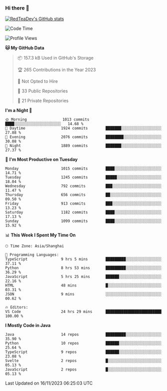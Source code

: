 ### Hi there 👋

<!--
**RedTeaDev/RedTeaDev** is a ✨ _special_ ✨ repository because its `README.md` (this file) appears on your GitHub profile.

Here are some ideas to get you started:

- 🔭 I’m currently working on ...
- 🌱 I’m currently learning ...
- 👯 I’m looking to collaborate on ...
- 🤔 I’m looking for help with ...
- 💬 Ask me about ...
- 📫 How to reach me: ...
- 😄 Pronouns: ...
- ⚡ Fun fact: ...
-->

<!--
[![wakatime](https://wakatime.com/badge/user/6b101ed0-04c0-4490-9283-eb61f2efff96.svg)](https://wakatime.com/@6b101ed0-04c0-4490-9283-eb61f2efff96)
!-->

[![RedTeaDev's GitHub stats](https://github-readme-stats.vercel.app/api?username=RedTeaDev)](https://github.com/anuraghazra/github-readme-stats)
<!--
[![willianrod's wakatime stats](https://github-readme-stats.vercel.app/api/wakatime?username=RedTeaDev)](https://github.com/anuraghazra/github-readme-stats)
!-->
<!--START_SECTION:waka-->
![Code Time](http://img.shields.io/badge/Code%20Time-1%2C860%20hrs%2018%20mins-blue)

![Profile Views](http://img.shields.io/badge/Profile%20Views-2-blue)

**🐱 My GitHub Data** 

> 📦 157.3 kB Used in GitHub's Storage 
 > 
> 🏆 265 Contributions in the Year 2023
 > 
> 🚫 Not Opted to Hire
 > 
> 📜 33 Public Repositories 
 > 
> 🔑 21 Private Repositories 
 > 
**I'm a Night 🦉** 

```text
🌞 Morning                1013 commits        ████░░░░░░░░░░░░░░░░░░░░░   14.68 % 
🌆 Daytime                1924 commits        ███████░░░░░░░░░░░░░░░░░░   27.88 % 
🌃 Evening                2076 commits        ████████░░░░░░░░░░░░░░░░░   30.08 % 
🌙 Night                  1889 commits        ███████░░░░░░░░░░░░░░░░░░   27.37 % 
```
📅 **I'm Most Productive on Tuesday** 

```text
Monday                   1015 commits        ████░░░░░░░░░░░░░░░░░░░░░   14.71 % 
Tuesday                  1245 commits        █████░░░░░░░░░░░░░░░░░░░░   18.04 % 
Wednesday                792 commits         ███░░░░░░░░░░░░░░░░░░░░░░   11.47 % 
Thursday                 656 commits         ██░░░░░░░░░░░░░░░░░░░░░░░   09.50 % 
Friday                   913 commits         ███░░░░░░░░░░░░░░░░░░░░░░   13.23 % 
Saturday                 1182 commits        ████░░░░░░░░░░░░░░░░░░░░░   17.13 % 
Sunday                   1099 commits        ████░░░░░░░░░░░░░░░░░░░░░   15.92 % 
```


📊 **This Week I Spent My Time On** 

```text
🕑︎ Time Zone: Asia/Shanghai

💬 Programming Languages: 
TypeScript               9 hrs 5 mins        █████████░░░░░░░░░░░░░░░░   37.11 % 
Python                   8 hrs 53 mins       █████████░░░░░░░░░░░░░░░░   36.29 % 
JavaScript               5 hrs 25 mins       ██████░░░░░░░░░░░░░░░░░░░   22.16 % 
HTML                     48 mins             █░░░░░░░░░░░░░░░░░░░░░░░░   03.31 % 
JSON                     9 mins              ░░░░░░░░░░░░░░░░░░░░░░░░░   00.62 % 

🔥 Editors: 
VS Code                  24 hrs 29 mins      █████████████████████████   100.00 % 
```

**I Mostly Code in Java** 

```text
Java                     14 repos            █████████░░░░░░░░░░░░░░░░   35.90 % 
Python                   10 repos            ██████░░░░░░░░░░░░░░░░░░░   25.64 % 
TypeScript               9 repos             ██████░░░░░░░░░░░░░░░░░░░   23.08 % 
Svelte                   2 repos             █░░░░░░░░░░░░░░░░░░░░░░░░   05.13 % 
JavaScript               2 repos             █░░░░░░░░░░░░░░░░░░░░░░░░   05.13 % 
```




 Last Updated on 16/11/2023 06:25:03 UTC
<!--END_SECTION:waka-->


